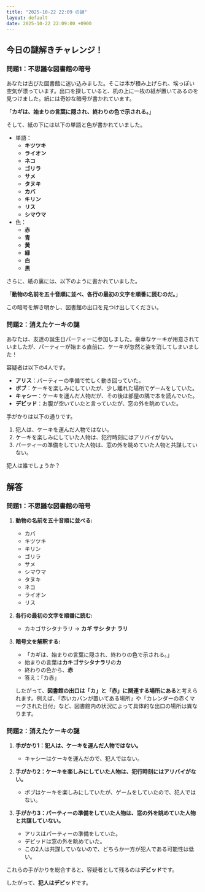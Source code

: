 ```yaml
---
title: "2025-10-22 22:09 の謎"
layout: default
date: 2025-10-22 22:09:00 +0900
---
```

## 今日の謎解きチャレンジ！

### 問題1：不思議な図書館の暗号

あなたは古びた図書館に迷い込みました。そこは本が積み上げられ、埃っぽい空気が漂っています。出口を探していると、机の上に一枚の紙が置いてあるのを見つけました。紙には奇妙な暗号が書かれています。

「**カギは、始まりの言葉に隠され、終わりの色で示される。**」

そして、紙の下には以下の単語と色が書かれていました。

*   単語：
    *   **キツツキ**
    *   **ライオン**
    *   **ネコ**
    *   **ゴリラ**
    *   **サメ**
    *   **タヌキ**
    *   **カバ**
    *   **キリン**
    *   **リス**
    *   **シマウマ**
*   色：
    *   **赤**
    *   **青**
    *   **黄**
    *   **緑**
    *   **白**
    *   **黒**

さらに、紙の裏には、以下のように書かれていました。

「**動物の名前を五十音順に並べ、各行の最初の文字を順番に読むのだ。**」

この暗号を解き明かし、図書館の出口を見つけ出してください。

### 問題2：消えたケーキの謎

あなたは、友達の誕生日パーティーに参加しました。豪華なケーキが用意されていましたが、パーティーが始まる直前に、ケーキが忽然と姿を消してしまいました！

容疑者は以下の4人です。

*   **アリス**：パーティーの準備で忙しく動き回っていた。
*   **ボブ**：ケーキを楽しみにしていたが、少し離れた場所でゲームをしていた。
*   **キャシー**：ケーキを運んだ人物だが、その後は部屋の隅で本を読んでいた。
*   **デビッド**：お腹が空いていたと言っていたが、窓の外を眺めていた。

手がかりは以下の通りです。

1.  犯人は、ケーキを運んだ人物ではない。
2.  ケーキを楽しみにしていた人物は、犯行時刻にはアリバイがない。
3.  パーティーの準備をしていた人物は、窓の外を眺めていた人物と共謀していない。

犯人は誰でしょうか？

## 解答

### 問題1：不思議な図書館の暗号

1.  **動物の名前を五十音順に並べる:**

    *   カバ
    *   キツツキ
    *   キリン
    *   ゴリラ
    *   サメ
    *   シマウマ
    *   タヌキ
    *   ネコ
    *   ライオン
    *   リス
2.  **各行の最初の文字を順番に読む:**

    *   カキゴサシタナラリ → **カギ サシ タナ ラリ**
3.  **暗号文を解釈する:**
    *   「カギは、始まりの言葉に隠され、終わりの色で示される。」
    *   始まりの言葉は**カキゴサシタナラリ**の**カ**
    *   終わりの色から、**赤**
    *   答え：「カ赤」

    したがって、**図書館の出口は「カ」と「赤」に関連する場所にある**と考えられます。例えば、「赤いカバンが置いてある場所」や「カレンダーの赤くマークされた日付」など、図書館内の状況によって具体的な出口の場所は異なります。

### 問題2：消えたケーキの謎

1.  **手がかり1：犯人は、ケーキを運んだ人物ではない。**
    *   キャシーはケーキを運んだので、犯人ではない。

2.  **手がかり2：ケーキを楽しみにしていた人物は、犯行時刻にはアリバイがない。**
    *   ボブはケーキを楽しみにしていたが、ゲームをしていたので、犯人ではない。

3.  **手がかり3：パーティーの準備をしていた人物は、窓の外を眺めていた人物と共謀していない。**
    *   アリスはパーティーの準備をしていた。
    *   デビッドは窓の外を眺めていた。
    *   この2人は共謀していないので、どちらか一方が犯人である可能性は低い。

これらの手がかりを総合すると、容疑者として残るのは**デビッド**です。

したがって、**犯人はデビッド**です。

